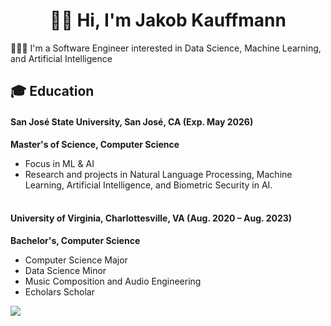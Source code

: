 <h1 style="text-align: center;">👋🏻 Hi, I'm Jakob Kauffmann</h1>
<p>👨🏼&zwj;💻 I'm a Software Engineer interested in Data Science, Machine Learning, and Artificial Intelligence</p>
<h2>🎓 Education</h2>
<h4>San Jos&eacute; State University, San Jos&eacute;, CA (Exp. May 2026)</h4>
<p style="text-align: left;"><strong>Master's of Science, Computer Science</strong></p>
<ul>
<li style="text-align: left;">Focus in ML &amp; AI</li>
<li style="text-align: left;">Research and projects in Natural Language Processing, Machine Learning, Artificial Intelligence, and Biometric Security in AI.</li>
</ul>
<h4 style="text-align: left;"><br />University of Virginia, Charlottesville, VA (Aug. 2020 &ndash; Aug. 2023)</h4>
<p style="text-align: left;"><strong>Bachelor's, Computer Science</strong></p>
<ul>
<li>Computer Science Major</li>
<li>Data Science Minor</li>
<li>Music Composition and Audio Engineering&nbsp;</li>
<li style="text-align: left;">Echolars Scholar&nbsp;</li>
</ul>


<picture>
  <source
    srcset="https://github-readme-stats.vercel.app/api/top-langs/?username=jakobkauffmann&hide_progress=true&langs_count=8&theme=dark"
    media="(prefers-color-scheme: dark)"
  />
  <source
    srcset="https://github-readme-stats.vercel.app/api/top-langs/?username=jakobkauffmann&hide_progress=true&langs_count=8&theme=light"
    media="(prefers-color-scheme: light), (prefers-color-scheme: no-preference)"
  />
  <img src="https://github-readme-stats.vercel.app/api/top-langs/?username=jakobkauffmann&show_icons=true" />
</picture>
<br>
<!--
<picture>
  <source
    srcset="https://github-readme-stats.vercel.app/api?username=jakobkauffmann&show_icons=true&theme=dark"
    media="(prefers-color-scheme: dark)"
  />
  <source
    srcset="https://github-readme-stats.vercel.app/api?username=jakobkauffmann&show_icons=true"
    media="(prefers-color-scheme: light), (prefers-color-scheme: no-preference)"
  />
  <img src="https://github-readme-stats.vercel.app/api?username=jakobkauffmann&show_icons=true" />
</picture>
-->
<!--⚙️ I've worked on a wide range of projects-->

<!--
**JakobKauffmann/JakobKauffmann** is a ✨ _special_ ✨ repository because its `README.md` (this file) appears on your GitHub profile.

Here are some ideas to get you started:

- 🔭 I’m currently working on ...
- 🌱 I’m currently learning ...
- 👯 I’m looking to collaborate on ...
- 🤔 I’m looking for help with ...
- 💬 Ask me about ...
- 📫 How to reach me: ...
- 😄 Pronouns: ...
- ⚡ Fun fact: ...
-->
